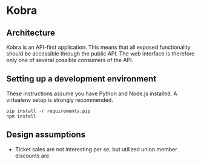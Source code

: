Kobra
=====

Architecture
------------
Kobra is an API-first application. This means that all exposed 
functionality should be accessible through the public API. The web interface
is therefore only one of several possible consumers of the API.

Setting up a development environment
------------------------------------
These instructions assume you have Python and Node.js installed. A 
virtualenv setup is strongly recommended. 

    pip install -r requirements.pip
    npm install

Design assumptions
------------------
* Ticket sales are not interesting per se, but utilized union member discounts are.
